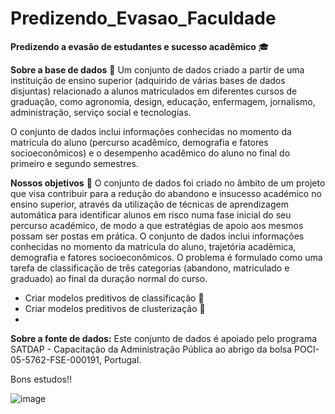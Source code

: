 # Predizendo_Evasao_Faculdade

**Predizendo a evasão de estudantes e sucesso acadêmico** 🎓

**Sobre a base de dados** 🎲
Um conjunto de dados criado a partir de uma instituição de ensino superior (adquirido de várias bases de dados disjuntas) relacionado a alunos matriculados em diferentes cursos de graduação, como agronomia, design, educação, enfermagem, jornalismo, administração, serviço social e tecnologias.

O conjunto de dados inclui informações conhecidas no momento da matrícula do aluno (percurso acadêmico, demografia e fatores socioeconômicos) e o desempenho acadêmico do aluno no final do primeiro e segundo semestres.

**Nossos objetivos** 🚀
O conjunto de dados foi criado no âmbito de um projeto que visa contribuir para a redução do abandono e insucesso académico no ensino superior, através da utilização de técnicas de aprendizagem automática para identificar alunos em risco numa fase inicial do seu percurso académico, de modo a que estratégias de apoio aos mesmos possam ser postas em prática. O conjunto de dados inclui informações conhecidas no momento da matrícula do aluno, trajetória acadêmica, demografia e fatores socioeconômicos. O problema é formulado como uma tarefa de classificação de três categorias (abandono, matriculado e graduado) ao final da duração normal do curso.

- Criar modelos preditivos de classificação 🎯
- Criar modelos preditivos de clusterização 🧩
- 
**Sobre a fonte de dados:**
Este conjunto de dados é apoiado pelo programa SATDAP - Capacitação da Administração Pública ao abrigo da bolsa POCI-05-5762-FSE-000191, Portugal.

Bons estudos!!

![image](https://github.com/AnaRaquelCafe/Predizendo_Evasao_Faculdade/assets/46449538/0f6fb490-4380-4f48-aebf-07fa4af7605b)


